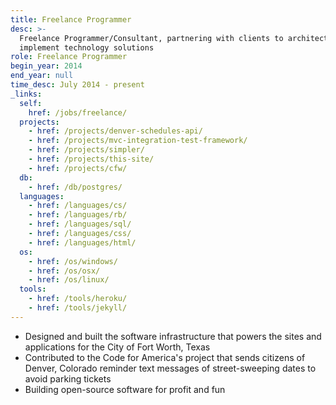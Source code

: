 ```yaml
---
title: Freelance Programmer
desc: >-
  Freelance Programmer/Consultant, partnering with clients to architect and
  implement technology solutions
role: Freelance Programmer
begin_year: 2014
end_year: null
time_desc: July 2014 - present
_links:
  self:
    href: /jobs/freelance/
  projects:
    - href: /projects/denver-schedules-api/
    - href: /projects/mvc-integration-test-framework/
    - href: /projects/simpler/
    - href: /projects/this-site/
    - href: /projects/cfw/
  db:
    - href: /db/postgres/
  languages:
    - href: /languages/cs/
    - href: /languages/rb/
    - href: /languages/sql/
    - href: /languages/css/
    - href: /languages/html/
  os:
    - href: /os/windows/
    - href: /os/osx/
    - href: /os/linux/
  tools:
    - href: /tools/heroku/
    - href: /tools/jekyll/
---
```


- Designed and built the software infrastructure that powers the sites and applications for the City of Fort Worth, Texas
- Contributed to the Code for America's project that sends citizens of Denver, Colorado reminder text messages of street-sweeping dates to avoid parking tickets
- Building open-source software for profit and fun
